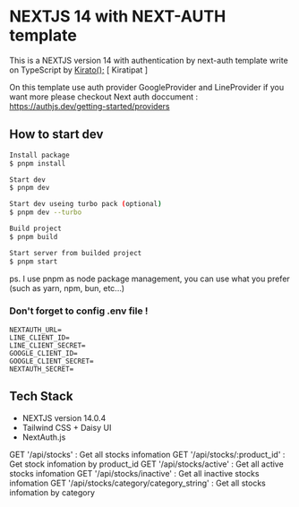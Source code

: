 # NEXTJS 14 with NEXT-AUTH template

This is a NEXTJS version 14 with authentication by next-auth template write on TypeScript by <a href="https://www.linkedin.com/in/kiratipat/">Kirato();</a> [ Kiratipat ]

On this template use auth provider GoogleProvider and LineProvider if you want more please checkout Next auth doccument : https://authjs.dev/getting-started/providers

## How to start dev

```bash
Install package
$ pnpm install

Start dev
$ pnpm dev

Start dev useing turbo pack (optional)
$ pnpm dev --turbo

Build project
$ pnpm build

Start server from builded project
$ pnpm start
```

ps. I use pnpm as node package management, you can use what you prefer (such as yarn, npm, bun, etc...)

### Don't forget to config .env file !

```.env
NEXTAUTH_URL=
LINE_CLIENT_ID=
LINE_CLIENT_SECRET=
GOOGLE_CLIENT_ID=
GOOGLE_CLIENT_SECRET=
NEXTAUTH_SECRET=
```

## Tech Stack

- NEXTJS version 14.0.4
- Tailwind CSS + Daisy UI
- NextAuth.js

GET '/api/stocks' : Get all stocks infomation
GET '/api/stocks/:product_id' : Get stock infomation by product_id
GET '/api/stocks/active' : Get all active stocks infomation
GET '/api/stocks/inactive' : Get all inactive stocks infomation
GET '/api/stocks/category/category_string' : Get all stocks infomation by category
